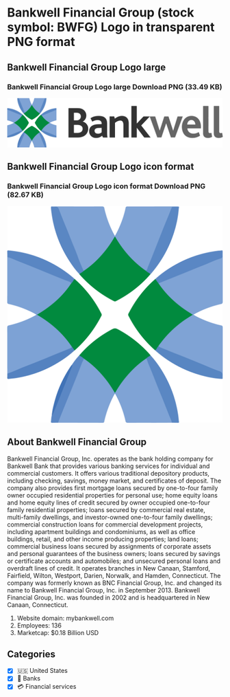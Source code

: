 # Bankwell Financial Group (stock symbol: BWFG) Logo in transparent PNG format

## Bankwell Financial Group Logo large

### Bankwell Financial Group Logo large Download PNG (33.49 KB)

![Bankwell Financial Group Logo large Download PNG (33.49 KB)](/img/orig/BWFG_BIG-579cd592.png)

## Bankwell Financial Group Logo icon format

### Bankwell Financial Group Logo icon format Download PNG (82.67 KB)

![Bankwell Financial Group Logo icon format Download PNG (82.67 KB)](/img/orig/BWFG-3673a7d7.png)

## About Bankwell Financial Group

Bankwell Financial Group, Inc. operates as the bank holding company for Bankwell Bank that provides various banking services for individual and commercial customers. It offers various traditional depository products, including checking, savings, money market, and certificates of deposit. The company also provides first mortgage loans secured by one-to-four family owner occupied residential properties for personal use; home equity loans and home equity lines of credit secured by owner occupied one-to-four family residential properties; loans secured by commercial real estate, multi-family dwellings, and investor-owned one-to-four family dwellings; commercial construction loans for commercial development projects, including apartment buildings and condominiums, as well as office buildings, retail, and other income producing properties; land loans; commercial business loans secured by assignments of corporate assets and personal guarantees of the business owners; loans secured by savings or certificate accounts and automobiles; and unsecured personal loans and overdraft lines of credit. It operates branches in New Canaan, Stamford, Fairfield, Wilton, Westport, Darien, Norwalk, and Hamden, Connecticut. The company was formerly known as BNC Financial Group, Inc. and changed its name to Bankwell Financial Group, Inc. in September 2013. Bankwell Financial Group, Inc. was founded in 2002 and is headquartered in New Canaan, Connecticut.

1. Website domain: mybankwell.com
2. Employees: 136
3. Marketcap: $0.18 Billion USD


## Categories
- [x] 🇺🇸 United States
- [x] 🏦 Banks
- [x] 💳 Financial services
